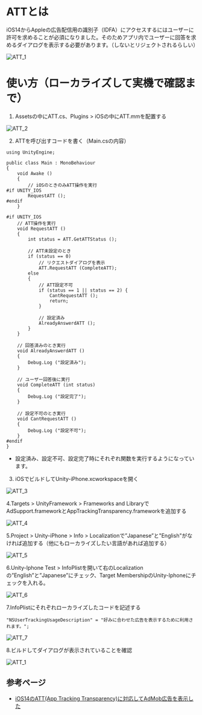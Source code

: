 # ATTとは

iOS14からAppleの広告配信用の識別子（IDFA）にアクセスするにはユーザーに許可を求めることが必須になりました。そのためアプリ内でユーザーに回答を求めるダイアログを表示する必要があります。（しないとリジェクトされるらしい）

![ATT_1](https://user-images.githubusercontent.com/26345138/135487106-2026ae04-067b-4d66-902c-1d19ea44570c.png)

# 使い方（ローカライズして実機で確認まで）
1. Assetsの中にATT.cs、Plugins > iOSの中にATT.mmを配置する

![ATT_2](https://user-images.githubusercontent.com/26345138/135490915-7412cdf8-25eb-4501-9d95-9d9a0ce3519c.png)

2. ATTを呼び出すコードを書く（Main.csの内容）

```
using UnityEngine;

public class Main : MonoBehaviour
{
    void Awake ()
    {
        // iOSのときのみATT操作を実行
#if UNITY_IOS
        RequestATT ();
#endif
    }

#if UNITY_IOS
    // ATT操作を実行
    void RequestATT ()
    {
        int status = ATT.GetATTStatus ();

        // ATT未設定のとき
        if (status == 0)
            // リクエストダイアログを表示
            ATT.RequestATT (CompleteATT);
        else
        {
            // ATT設定不可
            if (status == 1 || status == 2) {
                CantRequestATT ();
                return;
            }

            // 設定済み
            AlreadyAnswerdATT ();
        }
    }

    // 回答済みのとき実行
    void AlreadyAnswerdATT ()
    {
        Debug.Log ("設定済み");
    }

    // ユーザー回答後に実行
    void CompleteATT (int status)
    {
        Debug.Log ("設定完了");
    }

    // 設定不可のとき実行
    void CantRequestATT ()
    {
        Debug.Log ("設定不可");
    }
#endif
}

```
 - 設定済み、設定不可、設定完了時にそれぞれ関数を実行するようになっています。

3. iOSでビルドしてUnity-iPhone.xcworkspaceを開く

![ATT_3](https://user-images.githubusercontent.com/26345138/135497165-852ff0f0-4acf-405a-b117-a7127b8d7d71.png)

4.Targets > UnityFramework > Frameworks and LibraryでAdSupport.frameworkとAppTrackingTransparency.frameworkを追加する

![ATT_4](https://user-images.githubusercontent.com/26345138/135499375-d4b53e37-5681-4559-91e8-b762bb69641c.png)

5.Project > Unity-iPhone > Info > Localizationで”Japanese”と"English"がなければ追加する（他にもローカライズしたい言語があれば追加する）

![ATT_5](https://user-images.githubusercontent.com/26345138/135500607-53ec980d-8ec3-4e28-a23c-dddc7e3e265a.png)

6.Unity-Iphone Test > InfoPlistを開いて右のLocalizationの”English”と”Japanese”にチェック、Target MembershipのUnity-Iphoneにチェックを入れる。

![ATT_6](https://user-images.githubusercontent.com/26345138/135501411-0cce6ee9-fb82-490f-9ceb-59f97cac9d95.png)

7.InfoPlistにそれぞれローカライズしたコードを記述する

```
"NSUserTrackingUsageDescription" = "好みに合わせた広告を表示するために利用されます。";
```

![ATT_7](https://user-images.githubusercontent.com/26345138/135502538-bc6ce277-19b6-40d9-b429-896fdd37ca38.png)

8.ビルドしてダイアログが表示されていることを確認

![ATT_1](https://user-images.githubusercontent.com/26345138/135487106-2026ae04-067b-4d66-902c-1d19ea44570c.png)

## 参考ページ
- [iOS14のATT(App Tracking Transparency)に対応してAdMob広告を表示した](http://blog.be-style.jpn.com/article/188329627.html)


